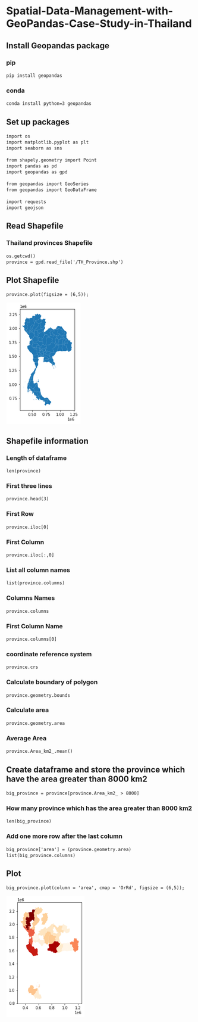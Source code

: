 # Spatial-Data-Management-with-GeoPandas-Case-Study-in-Thailand

## Install Geopandas package

### pip
```
pip install geopandas
```

### conda
```
conda install python=3 geopandas
```

## Set up packages

```
import os
import matplotlib.pyplot as plt
import seaborn as sns

from shapely.geometry import Point
import pandas as pd
import geopandas as gpd

from geopandas import GeoSeries
from geopandas import GeoDataFrame

import requests
import geojson
```
## Read Shapefile
### Thailand provinces Shapefile

```
os.getcwd()
province = gpd.read_file('/TH_Province.shp')
```

## Plot Shapefile
```
province.plot(figsize = (6,5));
```
![](Thailand-Shapefile.png)<!-- -->

## Shapefile information

### Length of dataframe
```
len(province)
```

### First three lines
```
province.head(3)
```

### First Row
```
province.iloc[0]
```

### First Column
```
province.iloc[:,0]
```

### List all column names
```
list(province.columns) 
```

### Columns Names
```
province.columns
```

### First Column Name
```
province.columns[0]
```

### coordinate reference system
```
province.crs
```

### Calculate boundary of polygon
```
province.geometry.bounds
```

### Calculate area
```
province.geometry.area
```

### Average Area
```
province.Area_km2_.mean()
```

## Create dataframe and store the province which have the area greater than 8000 km2
```
big_province = province[province.Area_km2_ > 8000]
```

### How many province which has the area greater than 8000 km2
```
len(big_province)
```

### Add one more row after the last column
```
big_province['area'] = (province.geometry.area)
list(big_province.columns) 
```

## Plot
```
big_province.plot(column = 'area', cmap = 'OrRd', figsize = (6,5));
```

![](Big-Provinces.png)<!-- -->

